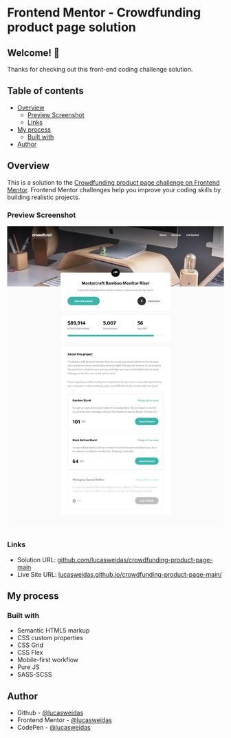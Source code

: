 # Frontend Mentor - Crowdfunding product page solution

## Welcome! 👋

Thanks for checking out this front-end coding challenge solution.

## Table of contents

- [Overview](#overview)
  - [Preview Screenshot](#preview-screenshot)
  - [Links](#links)
- [My process](#my-process)
  - [Built with](#built-with)
- [Author](#author)

## Overview

This is a solution to the [Crowdfunding product page challenge on Frontend Mentor](https://www.frontendmentor.io/challenges/crowdfunding-product-page-7uvcZe7ZR). Frontend Mentor challenges help you improve your coding skills by building realistic projects.

### Preview Screenshot

![Preview for the Crowdfunding product page](./preview/desktop-preview.png)

### Links

- Solution URL: [github.com/lucasweidas/crowdfunding-product-page-main](https://github.com/lucasweidas/crowdfunding-product-page-main)
- Live Site URL: [lucasweidas.github.io/crowdfunding-product-page-main/](https://lucasweidas.github.io/crowdfunding-product-page-main/)

## My process

### Built with

- Semantic HTML5 markup
- CSS custom properties
- CSS Grid
- CSS Flex
- Mobile-first workflow
- Pure JS
- SASS-SCSS

## Author

- Github - [@lucasweidas](https://github.com/LucasWeidas)
- Frontend Mentor - [@lucasweidas](https://www.frontendmentor.io/profile/lucasweidas)
- CodePen - [@lucasweidas](https://codepen.io/lucasweidas)
